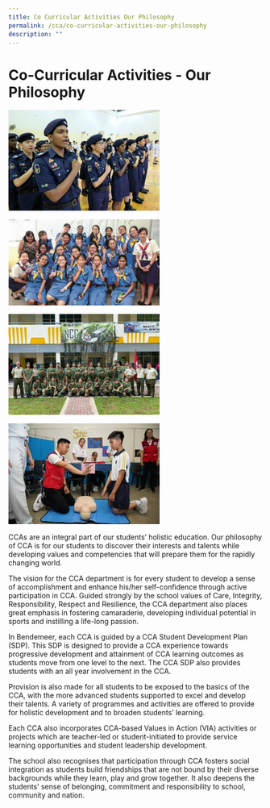 ```yaml
---
title: Co Curricular Activities Our Philosophy
permalink: /cca/co-curricular-activities-our-philosophy
description: ""
---
```

# Co-Curricular Activities - Our Philosophy

![NPCC Passing Out Parade](/images/cca-npcc-i-Passing-out-parade-300x200%201.jpg)

![Girl Guides](/images/CCA-girl_guides01-300x171%201.jpg)

![NCC Orientation Day](/images/cca-ncc-i-NCC-Orientation-Day-300x200%201.jpg)

![Red Cross volunteer and demonstrator practicing CPR](/images/cca-redx-i-Volunteer-instructor-demonstrating-CPR-300x200%201%201.jpg)

CCAs are an integral part of our students’ holistic education. Our philosophy of CCA is for our students to discover their interests and talents while developing values and competencies that will prepare them for the rapidly changing world.

The vision for the CCA department is for every student to develop a sense of accomplishment and enhance his/her self-confidence through active participation in CCA. Guided strongly by the school values of Care, Integrity, Responsibility, Respect and Resilience, the CCA department also places great emphasis in fostering camaraderie, developing individual potential in sports and instilling a life-long passion.

In Bendemeer, each CCA is guided by a CCA Student Development Plan (SDP). This SDP is designed to provide a CCA experience towards progressive development and attainment of CCA learning outcomes as students move from one level to the next. The CCA SDP also provides students with an all year involvement in the CCA.

Provision is also made for all students to be exposed to the basics of the CCA, with the more advanced students supported to excel and develop their talents. A variety of programmes and activities are offered to provide for holistic development and to broaden students’ learning.

Each CCA also incorporates CCA-based Values in Action (VIA) activities or projects which are teacher-led or student-initiated to provide service learning opportunities and student leadership development.

The school also recognises that participation through CCA fosters social integration as students build friendships that are not bound by their diverse backgrounds while they learn, play and grow together. It also deepens the students’ sense of belonging, commitment and responsibility to school, community and nation.

